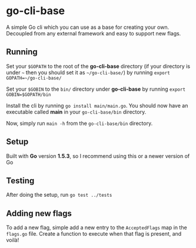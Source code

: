# go-cli-base
A simple Go cli which you can use as a base for creating your own. Decoupled from any external framework and easy to support new flags.

## Running

Set your `$GOPATH` to the root of the **go-cli-base** directory (if your directory is under `~` then you should set it as `~/go-cli-base/`) by running `export GOPATH=~/go-cli-base/`

Set your `$GOBIN` to the `bin/` directory under **go-cli-base** by running `export GOBIN=$GOPATH/bin`

Install the cli by running `go install main/main.go`. You should now have an executable called **main** in your `go-cli-base/bin` directory.

Now, simply run `main -h` from the `go-cli-base/bin` directory.

## Setup

Built with **Go** version **1.5.3**, so I recommend using this or a newer version of Go

## Testing

After doing the setup, run `go test ../tests`

## Adding new flags

To add a new flag, simple add a new entry to the `AcceptedFlags` map in the `flags.go` file. Create a function to execute when that flag is present, and voilà!



